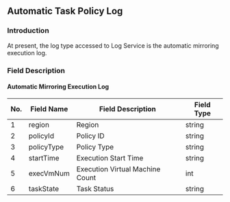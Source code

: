 ## Automatic Task Policy Log
### Introduction
At present, the log type accessed to Log Service is the automatic mirroring execution log.

### Field Description
#### Automatic Mirroring Execution Log
| No. | Field Name | Field Description | Field Type |
| --- | --- | --- | --- | 
| 1 | region  | Region| string |
| 2 | policyId | Policy ID | string |
| 3 | policyType | Policy Type | string |
| 4 | startTime | Execution Start Time | string |
| 5 | execVmNum | Execution Virtual Machine Count | int |
| 6 | taskState | Task Status  | string |
